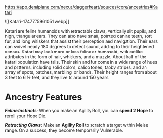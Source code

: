 https://app.demiplane.com/nexus/daggerheart/sources/core/ancestries#Katari

![[Katari-1747775961051.webp]]

Katari are feline humanoids with retractable claws, vertically slit pupils, and high, triangular ears. They can also have small, pointed canine teeth, soft fur, and long whiskers that assist their perception and navigation. Their ears can swivel nearly 180 degrees to detect sound, adding to their heightened senses. Katari may look more or less feline or humanoid, with catlike attributes in the form of hair, whiskers, and a muzzle. About half of the katari population have tails. Their skin and fur come in a wide range of hues and patterns, including solid colors, calico tones, tabby stripes, and an array of spots, patches, marbling, or bands. Their height ranges from about 3 feet to 6 ½ feet, and they live to around 150 years.

# Ancestry Features

***Feline Instincts:*** When you make an Agility Roll, you can **spend 2 Hope** to reroll your Hope Die.

***Retracting Claws:*** Make an **Agility Roll** to scratch a target within Melee range. On a success, they become temporarily Vulnerable.
